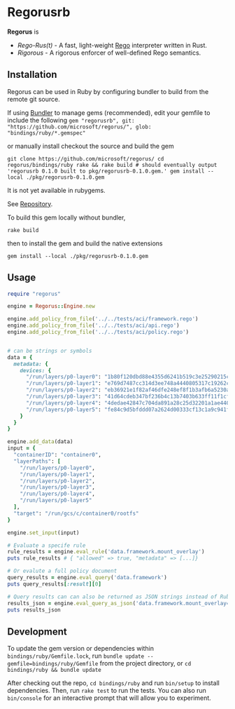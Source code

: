 # Regorusrb

**Regorus** is

  - *Rego*-*Rus(t)*  - A fast, light-weight [Rego](https://www.openpolicyagent.org/docs/latest/policy-language/)
   interpreter written in Rust.
  - *Rigorous* - A rigorous enforcer of well-defined Rego semantics.

## Installation

Regorus can be used in Ruby by configuring bundler to build from the remote git source.

If using [Bundler](https://bundler.io/) to manage gems (recommended), edit your gemfile to include the following
`
gem "regorusrb", git: "https://github.com/microsoft/regorus/", glob: "bindings/ruby/*.gemspec"
`

or manually install checkout the source and build the gem

`
git clone https://github.com/microsoft/regorus/
cd regorus/bindings/ruby
rake && rake build # should eventually output 'regorusrb 0.1.0 built to pkg/regorusrb-0.1.0.gem.'
gem install --local ./pkg/regorusrb-0.1.0.gem
`

It is not yet available in rubygems.

See [Repository](https://github.com/microsoft/regorus).

To build this gem locally without bundler,

`rake build`

then to install the gem and build the native extensions

`gem install --local ./pkg/regorusrb-0.1.0.gem`

## Usage

```ruby
require "regorus"

engine = Regorus::Engine.new

engine.add_policy_from_file('../../tests/aci/framework.rego')
engine.add_policy_from_file('../../tests/aci/api.rego')
engine.add_policy_from_file('../../tests/aci/policy.rego')


# can be strings or symbols
data = {
  metadata: {
    devices: {
      "/run/layers/p0-layer0": "1b80f120dbd88e4355d6241b519c3e25290215c469516b49dece9cf07175a766",
      "/run/layers/p0-layer1": "e769d7487cc314d3ee748a4440805317c19262c7acd2fdbdb0d47d2e4613a15c",
      "/run/layers/p0-layer2": "eb36921e1f82af46dfe248ef8f1b3afb6a5230a64181d960d10237a08cd73c79",
      "/run/layers/p0-layer3": "41d64cdeb347bf236b4c13b7403b633ff11f1cf94dbc7cf881a44d6da88c5156",
      "/run/layers/p0-layer4": "4dedae42847c704da891a28c25d32201a1ae440bce2aecccfa8e6f03b97a6a6c",
      "/run/layers/p0-layer5": "fe84c9d5bfddd07a2624d00333cf13c1a9c941f3a261f13ead44fc6a93bc0e7a"
    }
  }
}

engine.add_data(data)
input = {
  "containerID": "container0",
  "layerPaths": [
    "/run/layers/p0-layer0",
    "/run/layers/p0-layer1",
    "/run/layers/p0-layer2",
    "/run/layers/p0-layer3",
    "/run/layers/p0-layer4",
    "/run/layers/p0-layer5"
  ],
  "target": "/run/gcs/c/container0/rootfs"
}

engine.set_input(input)

# Evaluate a specife rule
rule_results = engine.eval_rule('data.framework.mount_overlay')
puts rule_results # { "allowed" => true, "metadata" => [...]}

# Or evalute a full policy document
query_results = engine.eval_query('data.framework')
puts query_results[:result][0]

# Query results can can also be returned as JSON strings instead of Ruby Hash structure
results_json = engine.eval_query_as_json('data.framework.mount_overlay=x')
puts results_json
```

## Development

To update the gem version or dependencies within `bindings/ruby/Gemfile.lock`, run `bundle update --gemfile=bindings/ruby/Gemfile` from the project directory, or `cd bindings/ruby && bundle update`

After checking out the repo, `cd bindings/ruby` and run `bin/setup` to install dependencies. Then, run `rake test` to run the tests. You can also run `bin/console` for an interactive prompt that will allow you to experiment.

